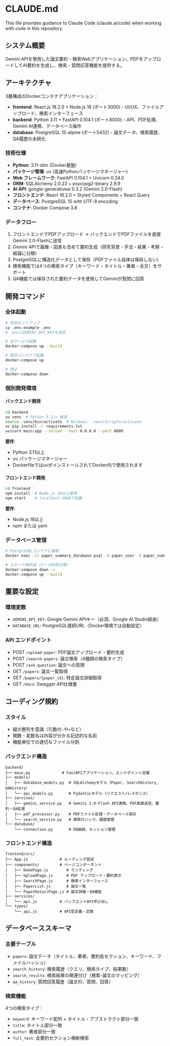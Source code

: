 # CLAUDE.md

This file provides guidance to Claude Code (claude.ai/code) when working with code in this repository.

## システム概要

Gemini APIを使用した論文要約・検索Webアプリケーション。PDFをアップロードしてAI要約を生成し、検索・質問応答機能を提供する。

## アーキテクチャ

3層構成のDockerコンテナアプリケーション：
- **frontend**: React.js 18.2.0 + Node.js 18 (ポート3000) - UI/UX、ファイルアップロード、検索インターフェース
- **backend**: Python 3.11 + FastAPI 0.104.1 (ポート8000) - API、PDF処理、Gemini AI連携、データベース操作  
- **database**: PostgreSQL 15-alpine (ポート5432) - 論文データ、検索履歴、QA履歴の永続化

### 技術仕様
- **Python**: 3.11-slim (Docker基盤)
- **パッケージ管理**: uv (高速Pythonパッケージマネージャー)
- **Web フレームワーク**: FastAPI 0.104.1 + Uvicorn 0.24.0
- **ORM**: SQLAlchemy 2.0.23 + psycopg2-binary 2.9.9
- **AI API**: google-generativeai 0.3.2 (Gemini 2.0-Flash)
- **フロントエンド**: React 18.2.0 + Styled Components + React Query
- **データベース**: PostgreSQL 15 with UTF-8 encoding
- **コンテナ**: Docker Compose 3.8

### データフロー
1. フロントエンドでPDFアップロード → バックエンドでPDFファイルを直接Gemini 2.0-Flashに送信
2. Gemini APIで画像・図表も含めて要約生成（研究背景・手法・結果・考察・結論に分類）
3. PostgreSQLに構造化データとして保存（PDFファイル自体は保存しない）
4. 検索機能では4つの検索タイプ（キーワード・タイトル・著者・全文）をサポート
5. QA機能では保存された要約データを使用してGeminiが質問に回答

## 開発コマンド

### 全体起動
```bash
# 初回セットアップ
cp .env.example .env
# .envにGEMINI_API_KEYを設定

# 全サービス起動
docker-compose up --build

# 既存コンテナで起動
docker-compose up

# 停止
docker-compose down
```

### 個別開発環境

#### バックエンド開発
```bash
cd backend
uv venv  # Python 3.11+ 推奨
source .venv/bin/activate  # Windows: .venv\Scripts\activate
uv pip install -r requirements.txt
uvicorn main:app --reload --host 0.0.0.0 --port 8000
```

**要件**: 
- Python 3.11以上
- uv パッケージマネージャー
- DockerfileではuvがインストールされてDocker内で使用されます

#### フロントエンド開発
```bash
cd frontend
npm install  # Node.js 18以上推奨
npm start    # localhost:3000で起動
```

**要件**:
- Node.js 18以上
- npm または yarn

### データベース管理
```bash
# PostgreSQLコンテナに接続
docker exec -it paper_summary_database psql -U paper_user -d paper_summary_db

# スキーマ再作成（データ削除注意）
docker-compose down -v
docker-compose up --build
```

## 重要な設定

### 環境変数
- `GEMINI_API_KEY`: Google Gemini APIキー（必須、Google AI Studio経由）
- `DATABASE_URL`: PostgreSQL接続URL（Docker環境では自動設定）

### API エンドポイント
- POST `/upload-paper`: PDF論文アップロード・要約生成
- POST `/search-papers`: 論文検索（4種類の検索タイプ）
- POST `/ask-question`: 論文への質問
- GET `/papers`: 論文一覧取得
- GET `/papers/{paper_id}`: 特定論文詳細取得
- GET `/docs`: Swagger API仕様書

## コーディング規約

### スタイル
- 縦の整列を意識（引数の`:`や`=`など）
- 関数・変数名は内容が分かる記述的な名前
- 機能単位での適切なファイル分割

### バックエンド構造
```
backend/
├── main.py              # FastAPIアプリケーション、エンドポイント定義
├── models/
│   ├── database_models.py  # SQLAlchemyモデル（Paper, SearchHistory, QAHistory）
│   └── api_models.py       # Pydanticモデル（リクエスト/レスポンス）
├── services/
│   ├── gemini_service.py   # Gemini 2.0-Flash API連携、PDF直接送信、要約・QA処理
│   ├── pdf_processor.py    # PDFファイル処理・データベース保存
│   └── search_service.py   # 検索ロジック、履歴管理
└── database/
    └── connection.py       # DB接続、セッション管理
```

### フロントエンド構造
```
frontend/src/
├── App.js              # ルーティング設定
├── components/         # ページコンポーネント
│   ├── HomePage.js        # ランディング
│   ├── UploadPage.js      # PDF アップロード・要約表示
│   ├── SearchPage.js      # 検索インターフェース
│   ├── PaperList.js       # 論文一覧
│   └── PaperDetailPage.js # 論文詳細・QA機能
├── services/
│   └── api.js          # バックエンドAPI呼び出し
└── types/
    └── api.js          # API型定義・定数
```

## データベーススキーマ

### 主要テーブル
- `papers`: 論文データ（タイトル、著者、要約各セクション、キーワード、ファイルハッシュ）
- `search_history`: 検索履歴（クエリ、検索タイプ、結果数）
- `search_results`: 検索結果の関連付け（検索-論文のマッピング）
- `qa_history`: 質問回答履歴（論文ID、質問、回答）

### 検索機能
4つの検索タイプ：
- `keyword`: キーワード配列 + タイトル・アブストラクト部分一致
- `title`: タイトル部分一致
- `author`: 著者部分一致  
- `full_text`: 全要約セクション横断検索